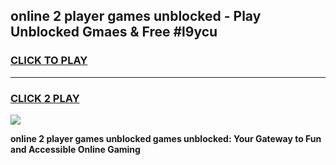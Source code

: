 
## online 2 player games unblocked - Play Unblocked Gmaes & Free #l9ycu
<h3>
<a href="https://news.freeplayer.one?title=online_2_player_games_unblocked&ref=03M">CLICK TO PLAY</a></h3>
<hr>

<h3>
<a href="https://news.freeplayer.one?title=online_2_player_games_unblocked&ref=03M">CLICK 2 PLAY</a>
  
</h3>

<a href="https://news.freeplayer.one?title=online_2_player_games_unblocked&ref=03M"><img src="https://clearcache.store/games.png"></a>


**online 2 player games unblocked games unblocked: Your Gateway to Fun and Accessible Online Gaming**

